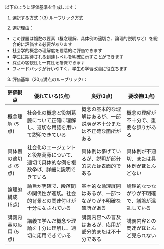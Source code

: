 以下のように評価基準を作成します：

1. 選択する方式：(3) ルーブリック方式

2. 選択理由：
- この課題は複数の要素（概念理解、具体例の適切さ、論理的説明など）を総合的に評価する必要があります
- 社会学的概念の理解度を段階的に評価できます
- 学生に期待される到達レベルを明確に示すことができます
- 採点の客観性と一貫性を確保できます
- フィードバックが行いやすく、学生の学習改善に役立ちます

3. 評価基準（20点満点のルーブリック）：

| 評価観点 | 優れている(5点) | 良好(3点) | 要改善(1点) |
|----------|----------------|-----------|------------|
| 概念理解 (5点) | 社会化の概念と役割葛藤について正確に理解し、適切な用語を用いて説明できている | 概念の基本的な理解はあるが、一部説明が不十分または不正確な箇所がある | 概念の理解が不十分で、重要な誤りがある |
| 具体例の適切さ (5点) | 社会化のエージェントと役割葛藤について、適切で具体的な例を複数挙げ、詳細に説明できている | 具体例は挙げているが、説明が部分的または表面的である | 具体例が不適切、または具体例がほとんどない |
| 論理的構成 (5点) | 論旨が明確で、段落間の関係性が適切。社会的背景との関連付けが十分になされている | 基本的な論理展開はあるが、一部つながりが不明確な箇所がある | 論理的なつながりが不明確で、議論が混乱している |
| 講義内容の応用 (5点) | 講義で学んだ概念や理論を十分に理解し、適切に応用できている | 講義内容への言及はあるが、応用が部分的または不十分である | 講義内容との関連がほとんど見られない |